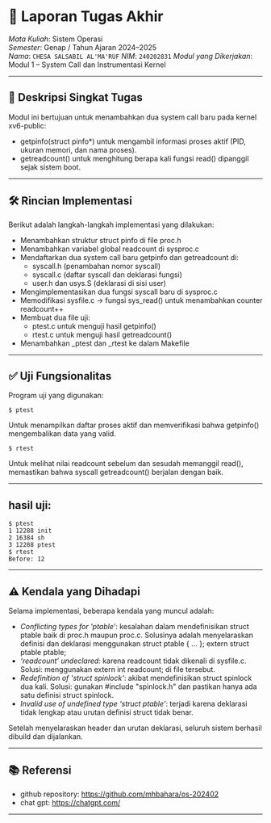 # 📝 Laporan Tugas Akhir

*Mata Kuliah*: Sistem Operasi  
*Semester*: Genap / Tahun Ajaran 2024–2025  
*Nama*: `CHESA SALSABIL AL'MA'RUF` 
*NIM*: `240202831`
*Modul yang Dikerjakan*:  
Modul 1 – System Call dan Instrumentasi Kernel

---

## 📌 Deskripsi Singkat Tugas

Modul ini bertujuan untuk menambahkan dua system call baru pada kernel xv6-public:

- getpinfo(struct pinfo*) untuk mengambil informasi proses aktif (PID, ukuran memori, dan nama proses).
- getreadcount() untuk menghitung berapa kali fungsi read() dipanggil sejak sistem boot.

---

## 🛠 Rincian Implementasi

Berikut adalah langkah-langkah implementasi yang dilakukan:

- Menambahkan struktur struct pinfo di file proc.h
- Menambahkan variabel global readcount di sysproc.c
- Mendaftarkan dua system call baru getpinfo dan getreadcount di:
  - syscall.h (penambahan nomor syscall)
  - syscall.c (daftar syscall dan deklarasi fungsi)
  - user.h dan usys.S (deklarasi di sisi user)
- Mengimplementasikan dua fungsi syscall baru di sysproc.c
- Memodifikasi sysfile.c → fungsi sys_read() untuk menambahkan counter readcount++
- Membuat dua file uji:
  - ptest.c untuk menguji hasil getpinfo()
  - rtest.c untuk menguji hasil getreadcount()
- Menambahkan _ptest dan _rtest ke dalam Makefile

---

## ✅ Uji Fungsionalitas

Program uji yang digunakan:
```
$ ptest  
```
  Untuk menampilkan daftar proses aktif dan memverifikasi bahwa getpinfo() mengembalikan data yang valid.
```
$ rtest
```
  Untuk melihat nilai readcount sebelum dan sesudah memanggil read(), memastikan bahwa syscall getreadcount() berjalan dengan baik.

---

## hasil uji:
```
$ ptest
1 12288 init
2 16384 sh
3 12288 ptest
$ rtest
Before: 12
```

---

## ⚠ Kendala yang Dihadapi

Selama implementasi, beberapa kendala yang muncul adalah:

- *Conflicting types for 'ptable'*: kesalahan dalam mendefinisikan struct ptable baik di proc.h maupun proc.c. Solusinya adalah menyelaraskan definisi dan deklarasi menggunakan struct ptable { ... }; extern struct ptable ptable;
- *‘readcount’ undeclared*: karena readcount tidak dikenali di sysfile.c. Solusi: menggunakan extern int readcount; di file tersebut.
- *Redefinition of 'struct spinlock'*: akibat mendefinisikan struct spinlock dua kali. Solusi: gunakan #include "spinlock.h" dan pastikan hanya ada satu definisi struct spinlock.
- *Invalid use of undefined type ‘struct ptable’*: terjadi karena deklarasi tidak lengkap atau urutan definisi struct tidak benar.

Setelah menyelaraskan header dan urutan deklarasi, seluruh sistem berhasil dibuild dan dijalankan.

---

## 📚 Referensi

- github repository: https://github.com/mhbahara/os-202402 
- chat gpt: https://chatgpt.com/

---
